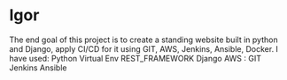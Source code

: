 # Igor
The end goal of this project is to create a standing website built in python and Django, apply CI/CD for it using GIT, AWS, Jenkins, Ansible, Docker. 
I have used: 
Python
  Virtual Env
  REST_FRAMEWORK
Django
AWS : 
GIT
Jenkins 
Ansible
